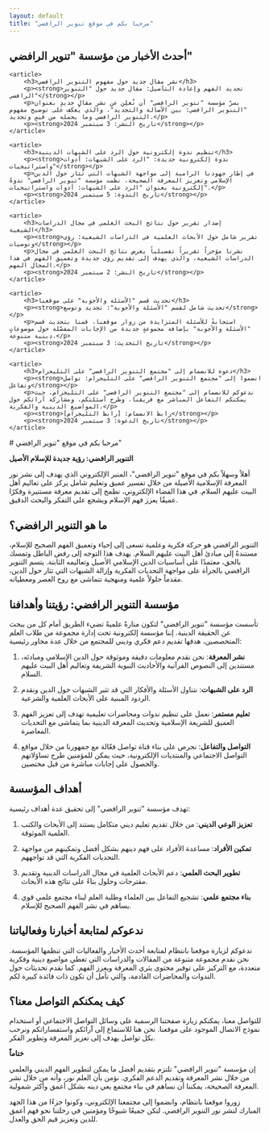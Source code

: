 ```yaml
---
layout: default
title: "مرحبا بكم في موقع تنوير الرافضي"
---
```

<section id="news">
    <h2>أحدث الأخبار من مؤسسة "تنوير الرافضي"</h2>

    <article>
        <h3>نشر مقال جديد حول مفهوم التنوير الرافضي</h3>
        <p><strong>تجديد الفهم وإعادة التأصيل: مقال جديد حول "التنوير الرافضي"</strong></p>
        <p>يسرّ مؤسسة "تنوير الرافضي" أن تُعلِن عن نشر مقالٍ جديدٍ بعنوان "التنوير الرافضي: بين الأصالة والتجديد"، والذي يعكف على توضيح مفهوم التنوير الرافضي وما يحمله من قيمٍ وتجديد.</p>
        <p><strong>تاريخ النشر: 3 سبتمبر 2024</strong></p>
    </article>

    <article>
        <h3>تنظيم ندوة إلكترونية حول الرد على الشبهات الدينية</h3>
        <p><strong>ندوة إلكترونية جديدة: "الرد على الشبهات: أدوات واستراتيجيات"</strong></p>
        <p>في إطار جهودنا الرامية إلى مواجهة الشبهات التي تُثار حول الدين الإسلامي وتعزيز المعرفة الصحيحة، نظمت مؤسسة "تنوير الرافضي" ندوةً إلكترونية بعنوان "الرد على الشبهات: أدوات واستراتيجيات".</p>
        <p><strong>تاريخ الندوة: 5 سبتمبر 2024</strong></p>
    </article>

    <article>
        <h3>إصدار تقرير حول نتائج البحث العلمي في مجال الدراسات الشيعية</h3>
        <p><strong>تقرير شامل حول الأبحاث العلمية في الدراسات الشيعية: رؤى وتوصيات</strong></p>
        <p>نشرنا مؤخراً تقريراً تفصيلياً يعرض نتائج البحث العلمي في مجال الدراسات الشيعية، والذي يهدف إلى تقديم رؤى جديدة وتعميق الفهم في هذا المجال المهم.</p>
        <p><strong>تاريخ النشر: 2 سبتمبر 2024</strong></p>
    </article>

    <article>
        <h3>تحديث قسم "الأسئلة والأجوبة" على موقعنا</h3>
        <p><strong>تحديث شامل لقسم "الأسئلة والأجوبة": تجديد وتوسع</strong></p>
        <p>استجابةً للأسئلة المتزايدة من زوار موقعنا، قمنا بتحديث قسم "الأسئلة والأجوبة" بإضافة مجموعةٍ جديدة من الإجابات المفصّلة حول موضوعاتٍ دينية متنوعة.</p>
        <p><strong>تاريخ التحديث: 3 سبتمبر 2024</strong></p>
    </article>

    <article>
        <h3>دعوة للانضمام إلى "مجتمع التنوير الرافضي" على التليجرام</h3>
        <p><strong>انضموا إلى "مجتمع التنوير الرافضي" على التليجرام: تواصل وتفاعل</strong></p>
        <p>ندعوكم للانضمام إلى "مجتمع التنوير الرافضي" على التليجرام، حيث يمكنكم التفاعل المباشر مع فريقنا، وطرح أسئلتكم، ومشاركة آرائكم حول المواضيع الدينية والفكرية.</p>
        <p><strong>رابط الانضمام: [رابط التليجرام]</strong></p>
        <p><strong>تاريخ الدعوة: 3 سبتمبر 2024</strong></p>
    </article>
</section>
# مرحبا بكم في موقع "تنوير الرافضي"

**التنوير الرافضي: رؤية جديدة للإسلام الأصيل**

أهلاً وسهلاً بكم في موقع "تنوير الرافضي"، المنبر الإلكتروني الذي يهدف إلى نشر نور المعرفة الإسلامية الأصيلة من خلال تفسير عميق وتعليم شامل يركز على تعاليم أهل البيت عليهم السلام. في هذا الفضاء الإلكتروني، نطمح إلى تقديم معرفة مستنيرة وفكرًا عميقًا يعزز فهم الإسلام ويشجع على التفكر والبحث الدقيق.

## ما هو التنوير الرافضي؟

التنوير الرافضي هو حركة فكرية وعلمية تسعى إلى إحياء وتعميق الفهم الصحيح للإسلام، مستندةً إلى مبادئ أهل البيت عليهم السلام. يهدف هذا التوجه إلى رفض الباطل وتمسك بالحق، معتمدًا على أساسيات الدين الإسلامي الأصيل وتعاليمه الثابتة. يتسم التنوير الرافضي بالجرأة على مواجهة التحديات الفكرية وإزالة الشبهات التي تثار حول الدين، مقدماً حلولاً علمية ومنهجية تتماشى مع روح العصر ومعطياته.

## مؤسسة التنوير الرافضي: رؤيتنا وأهدافنا

تأسست مؤسسة "تنوير الرافضي" لتكون منارةً علميةً تضيء الطريق أمام كل من يبحث عن الحقيقة الدينية. إننا مؤسسة إلكترونية تحت إدارة مجموعة من طلاب العلم المتخصصين، هدفها تقديم دعم فكري وديني للمجتمع من خلال عدة محاور رئيسية:

1. **نشر المعرفة**: نحن نقدم معلومات دقيقة وموثوقة حول الدين الإسلامي ومبادئه، مستندين إلى النصوص القرآنية والأحاديث النبوية الشريفة وتعاليم أهل البيت عليهم السلام.

2. **الرد على الشبهات**: نتناول الأسئلة والأفكار التي قد تثير الشبهات حول الدين ونقدم الردود المبنية على الأبحاث العلمية والشرعية.

3. **تعليم مستمر**: نعمل على تنظيم ندوات ومحاضرات تعليمية تهدف إلى تعزيز الفهم العميق للشريعة الإسلامية وتحديث المعرفة الدينية بما يتماشى مع التحديات المعاصرة.

4. **التواصل والتفاعل**: نحرص على بناء قناة تواصل فعّالة مع جمهورنا من خلال مواقع التواصل الاجتماعي والمنتديات الإلكترونية، حيث يمكن للمؤمنين طرح تساؤلاتهم والحصول على إجابات مباشرة من قبل مختصين.

## أهداف المؤسسة

تهدف مؤسسة "تنوير الرافضي" إلى تحقيق عدة أهداف رئيسية:

1. **تعزيز الوعي الديني**: من خلال تقديم تعليم ديني متكامل يستند إلى الأبحاث والكتب العلمية الموثوقة.
   
2. **تمكين الأفراد**: مساعدة الأفراد على فهم دينهم بشكل أفضل وتمكينهم من مواجهة التحديات الفكرية التي قد تواجههم.

3. **تطوير البحث العلمي**: دعم الأبحاث العلمية في مجال الدراسات الدينية وتقديم مقترحات وحلول بناءً على نتائج هذه الأبحاث.

4. **بناء مجتمع علمي**: تشجيع التفاعل بين العلماء وطلبة العلم لبناء مجتمع علمي قوي يساهم في نشر الفهم الصحيح للإسلام.

## ندعوكم لمتابعة أخبارنا وفعالياتنا

ندعوكم لزيارة موقعنا بانتظام لمتابعة أحدث الأخبار والفعاليات التي تنظمها المؤسسة. نحن نقدم مجموعة متنوعة من المقالات والدراسات التي تغطي مواضيع دينية وفكرية متعددة، مع التركيز على توفير محتوى يثري المعرفة ويعزز الفهم. كما نقدم تحديثات حول الندوات والمحاضرات القادمة، والتي نأمل أن تكون ذات فائدة كبيرة لكم.

## كيف يمكنكم التواصل معنا؟

للتواصل معنا، يمكنكم زيارة صفحتنا الرسمية على وسائل التواصل الاجتماعي أو استخدام نموذج الاتصال الموجود على موقعنا. نحن هنا للاستماع إلى آرائكم واستفساراتكم ونرحب بكل تواصل يهدف إلى تعزيز المعرفة وتطوير الفكر.

**ختاماً**

إن مؤسسة "تنوير الرافضي" تلتزم بتقديم أفضل ما يمكن لتطوير الفهم الديني والعلمي من خلال نشر المعرفة وتقديم الدعم الفكري. نؤمن بأن العلم نور، وأنه من خلال نشر المعرفة الصحيحة، يمكننا أن نساهم في بناء مجتمع يعي دينه بشكل أعمق وأكثر شمولية.

زوروا موقعنا بانتظام، وانضموا إلى مجتمعنا الإلكتروني، وكونوا جزءًا من هذا الجهد المبارك لنشر نور التنوير الرافضي. لنكن جميعًا شيوخًا ومؤمنين في رحلتنا نحو فهم أعمق للدين وتعزيز قيم الحق والعدل.
